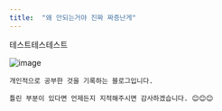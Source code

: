 ```yaml
---
title:  "왜 안되는거야 진짜 짜증난게"
---
```

테스트테스테스트


![image](https://user-images.githubusercontent.com/96028198/150281734-369e7e00-28aa-458e-9503-ea2b9b0902d8.png)

```
개인적으로 공부한 것을 기록하는 블로그입니다. 

틀린 부분이 있다면 언제든지 지적해주시면 감사하겠습니다. 😊😊😊
```

